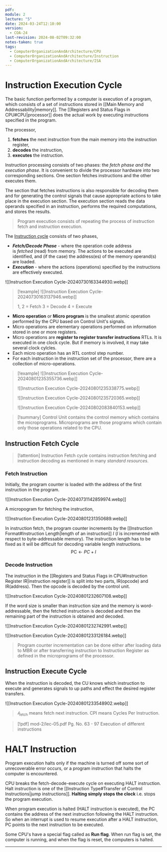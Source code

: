 ```yaml
---
pdf: 
module: 2
lecture: "5"
date: 2024-03-24T12:10:00
version:
  - COA-24
last-revision: 2024-08-02T09:32:00
notes-taken: true
tags:
  - ComputerOrganizationAndArchitecture/CPU
  - ComputerOrganizationAndArchitecture/Instruction
  - ComputerOrganizationAndArchitecture/ISA
---
```

# Instruction Execution Cycle

The basic function performed by a computer is execution of a program, which consists of a set of instructions stored in [[Main Memory and Addressability|memory]]. The [[Registers and Status Flags in CPU#CPU|processor]] does the actual work by executing instructions specified in the program.

The processor,
1. **fetches** the next instruction from the main memory into the instruction register,
2. **decodes** the instruction,
3. **executes** the instruction.

Instruction processing consists of two phases: the *fetch phase and the execution phase*. It is convenient to divide the processor hardware into two corresponding sections. One section fetches instructions and the other executes them.

The section that fetches instructions is also responsible for decoding them and for generating the control signals that cause appropriate actions to take place in the execution section. The execution section reads the data operands specified in an instruction, performs the required computations, and stores the results.

> Program execution consists of repeating the process of instruction fetch and instruction execution.

The [Instruction cycle](http://cs.iit.edu/~cs561/cs350/fetch/fetch.html) consists of two phases,
- **_Fetch/Decode Phase_** - where the operation code address is _fetched_ (read) from memory. The actions to be executed are identified, and (if the case) the address(es) of the memory operand(s) are loaded.
- **_Execution_** - where the actions (operations) specified by the instructions are effectively executed.

![[Instruction Execution Cycle-20240730163344930.webp]]

> [!example] 
> ![[Instruction Execution Cycle-20240730163137946.webp]]
> 
> 1, 2 = Fetch
> 3    = Decode
> 4    = Execute

- **Micro operation** or **Micro program** is the smallest atomic operation performed by the CPU based on Control Unit's signals. 
- Micro operations are elementary operations performed on information stored in one or more registers.
- Micro operations are **register to register transfer instructions** RTLs. It is executed in one clock cycle. But if memory is involved, it may take several clock cylcles.
- Each micro operation has an RTL control step number.
- For each instruction in the instruction set of the processor, there are a collection of micro-operations.

> [!example] 
> ![[Instruction Execution Cycle-20240801235355736.webp]]
> 
> ![[Instruction Execution Cycle-20240801235338775.webp]]
> 
> ![[Instruction Execution Cycle-20240801235720365.webp]]
> 
> ![[Instruction Execution Cycle-20240802083840153.webp]]

> [!summary] 
> Control Unit contains the control memory which contains the microprograms. Microprograms are those programs which contain only those operations related to the CPU.

## Instruction Fetch Cycle

> [!attention] 
> Instruction Fetch cycle contains instruction fetching and instruction decoding as mentioned in many *standard resources*.

### Fetch Instruction

Initially, the program counter is loaded with the address of the first instruction in the program.

![[Instruction Execution Cycle-20240731142859974.webp]]

A micropogram for fetching the instruction,

![[Instruction Execution Cycle-20240801231350689.webp]]

In instruction fetch, the program counter increments by the [[Instruction Format#Instruction Length|length of an instruction]] $I$ ($I$ is incremented with respect to byte-addressable memory). The instruction length has to be fixed as it will be difficult for decoding variable length instructions.
$$
\text{PC} \leftarrow PC + I 
$$

### Decode Instruction

The instruction in the [[Registers and Status Flags in CPU#Instruction Register IR|instruction register]] is split into two parts, IR(opcode) and IR(address). 
Then the opcode is decoded by the control unit.

![[Instruction Execution Cycle-20240801232607108.webp]]

If the word size is smaller than instruction size and the memory is word-addressable, then the fetched instruction is decoded and then the remaining part of the instruction is obtained and decoded.

![[Instruction Execution Cycle-20240801232742991.webp]]

![[Instruction Execution Cycle-20240801233126184.webp]]

> Program counter incrementation can be done either after loading data to MBR or after transferring instruction to Instruction Register as defined in the microprograms of the processor.

## Instruction Execute Cycle

When the instruction is decoded, the CU knows which instruction to execute and generates signals to up paths and effect the desired register transfers.

![[Instruction Execution Cycle-20240801233548902.webp]]

> $\mathcal{l}_{\text{fetch}}$ means fetch next instruction.
> CPI means Cycles Per Instruction.

> [!pdf] mod-2/lec-05.pdf Pg. No. 63 - 97
> Execution of different instructions

# HALT Instruction

Program execution halts only if the machine is turned off some sort of unrecoverable error occurs, or a program instruction that halts the computer is encountered.

CPU breaks the fetch-decode-execute cycle on executing HALT instruction. Halt instruction is one of the [[Instruction Type#Transfer of Control Instructions|jump instructions]]. **Halting simply stops the clock** i.e. stops the program execution.

When program execution is halted (HALT instruction is executed), the PC contains the address of the next instruction following the HALT instruction. So when an interrupt is used to resume execution after a HALT instruction, PC points to the next instruction to be executed.

Some CPU's have a special flag called as **Run flag**. When run flag is set, the computer is running, and when the flag is reset, the computers is halted.

---
